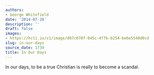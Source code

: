 ```yaml
---
authors:
- George Whitefield
date: '2014-07-28'
description: ''
draft: false
images:
- https://hcti.io/v1/image/d07c070f-045c-4ffb-b254-be6e5540d0cd
slug: in-our-days
source_date: 1739
title: In Our Days
---
```


In our days, to be a true Christian is really to become a scandal.